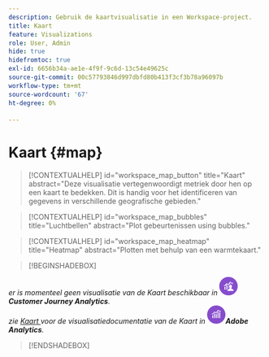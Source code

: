 ```yaml
---
description: Gebruik de kaartvisualisatie in een Workspace-project.
title: Kaart
feature: Visualizations
role: User, Admin
hide: true
hidefromtoc: true
exl-id: 6656b34a-ae1e-4f9f-9c6d-13c54e49625c
source-git-commit: 00c57793846d997dbfd80b413f3cf3b78a96097b
workflow-type: tm+mt
source-wordcount: '67'
ht-degree: 0%

---
```


# Kaart {#map}

<!-- markdownlint-disable MD034 -->

>[!CONTEXTUALHELP]
>id="workspace_map_button"
>title="Kaart"
>abstract="Deze visualisatie vertegenwoordigt metriek door hen op een kaart te bedekken. Dit is handig voor het identificeren van gegevens in verschillende geografische gebieden."

<!-- markdownlint-enable MD034 -->

<!-- markdownlint-disable MD034 -->

>[!CONTEXTUALHELP]
>id="workspace_map_bubbles"
>title="Luchtbellen"
>abstract="Plot gebeurtenissen using bubbles."

<!-- markdownlint-enable MD034 -->

<!-- markdownlint-disable MD034 -->

>[!CONTEXTUALHELP]
>id="workspace_map_heatmap"
>title="Heatmap"
>abstract="Plotten met behulp van een warmtekaart."

<!-- markdownlint-enable MD034 -->

>[!BEGINSHADEBOX]

_er is momenteel geen visualisatie van de Kaart beschikbaar in_ ![ CustomerJourneyAnalytics ](/help/assets/icons/CustomerJourneyAnalytics.svg) _&#x200B;**Customer Journey Analytics**._<br/>_zie [ Kaart ](https://experienceleague.adobe.com/nl/docs/analytics/analyze/analysis-workspace/visualizations/map-visualization) voor de visualisatiedocumentatie van de Kaart in_ ![ AdobeAnalytics ](/help/assets/icons/AdobeAnalytics.svg) _&#x200B;**Adobe Analytics**._

>[!ENDSHADEBOX]
